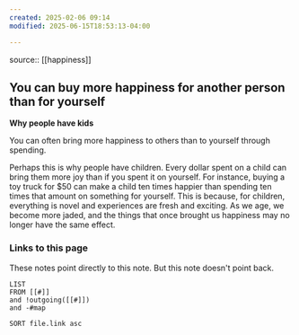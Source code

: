 ```yaml
---
created: 2025-02-06 09:14
modified: 2025-06-15T18:53:13-04:00

---
```

source:: [[happiness]]
## You can buy more happiness for another person than for yourself

**Why people have kids**

You can often bring more happiness to others than to yourself through spending.

Perhaps this is why people have children. Every dollar spent on a child can bring them more joy than if you spent it on yourself. For instance, buying a toy truck for $50 can make a child ten times happier than spending ten times that amount on something for yourself. This is because, for children, everything is novel and experiences are fresh and exciting. As we age, we become more jaded, and the things that once brought us happiness may no longer have the same effect.


### Links to this page
These notes point directly to this note. But this note doesn't point back.
```dataview
LIST
FROM [[#]]
and !outgoing([[#]])
and -#map

SORT file.link asc
```
